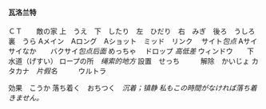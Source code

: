 #### 瓦洛兰特
ＣＴ　　敵の家
上　うえ　下　したり　左　ひだり　右　みぎ　後ろ　うしろ　裏　うら
Aメイン　Aロング　Aショット　ミッド　リンク　
サイト*包点*  Aサイ　　サイなか　　バクサイ*包点后面*
めっちゃ  　ドロップ *高低差*    ウィンドウ　　下水道（げすい）
ロープの所　*绳索的地方*
設置　せっち　　　解除　かいじょ
カタカナ　*片假名*　　　ウルトラ　　

効果　こうか
落ち着く　おちつく　*沉着；镇静*
*私もこの時間がなければ落ち着きません。*
